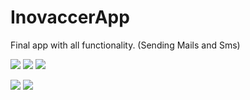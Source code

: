 # InovaccerApp
Final app with all functionality. (Sending Mails and Sms)


![](./imagesf/image1.jpeg)
![](./imagesf/image2.jpeg)
![](./imagesf/image3.jpeg)

![](./imagesf/email1.jpeg)
![](./imagesf/email2.jpeg)
